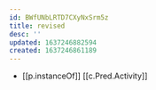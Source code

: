```yaml
---
id: BWfUNbLRTD7CXyNxSrm5z
title: revised
desc: ''
updated: 1637246882594
created: 1637246861189
---
```



- [[p.instanceOf]] [[c.Pred.Activity]]
